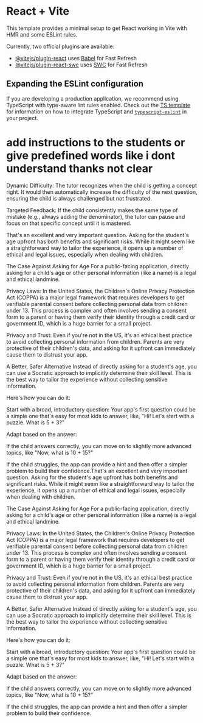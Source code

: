 # React + Vite

This template provides a minimal setup to get React working in Vite with HMR and some ESLint rules.

Currently, two official plugins are available:

- [@vitejs/plugin-react](https://github.com/vitejs/vite-plugin-react/blob/main/packages/plugin-react) uses [Babel](https://babeljs.io/) for Fast Refresh
- [@vitejs/plugin-react-swc](https://github.com/vitejs/vite-plugin-react/blob/main/packages/plugin-react-swc) uses [SWC](https://swc.rs/) for Fast Refresh

## Expanding the ESLint configuration

If you are developing a production application, we recommend using TypeScript with type-aware lint rules enabled. Check out the [TS template](https://github.com/vitejs/vite/tree/main/packages/create-vite/template-react-ts) for information on how to integrate TypeScript and [`typescript-eslint`](https://typescript-eslint.io) in your project.

# add instructions to the students or give predefined words like i dont understand thanks not clear

Dynamic Difficulty: The tutor recognizes when the child is getting a concept right. It would then automatically increase the difficulty of the next question, ensuring the child is always challenged but not frustrated.

Targeted Feedback: If the child consistently makes the same type of mistake (e.g., always adding the denominator), the tutor can pause and focus on that specific concept until it is mastered.

That's an excellent and very important question. Asking for the student's age upfront has both benefits and significant risks. While it might seem like a straightforward way to tailor the experience, it opens up a number of ethical and legal issues, especially when dealing with children.

The Case Against Asking for Age
For a public-facing application, directly asking for a child's age or other personal information (like a name) is a legal and ethical landmine.

Privacy Laws: In the United States, the Children's Online Privacy Protection Act (COPPA) is a major legal framework that requires developers to get verifiable parental consent before collecting personal data from children under 13. This process is complex and often involves sending a consent form to a parent or having them verify their identity through a credit card or government ID, which is a huge barrier for a small project.


Privacy and Trust: Even if you're not in the US, it's an ethical best practice to avoid collecting personal information from children. Parents are very protective of their children's data, and asking for it upfront can immediately cause them to distrust your app.

A Better, Safer Alternative
Instead of directly asking for a student's age, you can use a Socratic approach to implicitly determine their skill level. This is the best way to tailor the experience without collecting sensitive information.

Here's how you can do it:

Start with a broad, introductory question: Your app's first question could be a simple one that's easy for most kids to answer, like, "Hi! Let's start with a puzzle. What is 5 + 3?"

Adapt based on the answer:

If the child answers correctly, you can move on to slightly more advanced topics, like "Now, what is 10 + 15?"

If the child struggles, the app can provide a hint and then offer a simpler problem to build their confidence.That's an excellent and very important question. Asking for the student's age upfront has both benefits and significant risks. While it might seem like a straightforward way to tailor the experience, it opens up a number of ethical and legal issues, especially when dealing with children.

The Case Against Asking for Age
For a public-facing application, directly asking for a child's age or other personal information (like a name) is a legal and ethical landmine.

Privacy Laws: In the United States, the Children's Online Privacy Protection Act (COPPA) is a major legal framework that requires developers to get verifiable parental consent before collecting personal data from children under 13. This process is complex and often involves sending a consent form to a parent or having them verify their identity through a credit card or government ID, which is a huge barrier for a small project.


Privacy and Trust: Even if you're not in the US, it's an ethical best practice to avoid collecting personal information from children. Parents are very protective of their children's data, and asking for it upfront can immediately cause them to distrust your app.

A Better, Safer Alternative
Instead of directly asking for a student's age, you can use a Socratic approach to implicitly determine their skill level. This is the best way to tailor the experience without collecting sensitive information.

Here's how you can do it:

Start with a broad, introductory question: Your app's first question could be a simple one that's easy for most kids to answer, like, "Hi! Let's start with a puzzle. What is 5 + 3?"

Adapt based on the answer:

If the child answers correctly, you can move on to slightly more advanced topics, like "Now, what is 10 + 15?"

If the child struggles, the app can provide a hint and then offer a simpler problem to build their confidence.